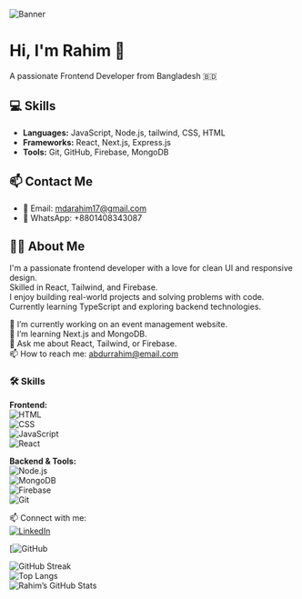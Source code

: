 ![Banner](https://i.ibb.co.com/1YTythc7/Purple-and-Pink-Minimalist-Front-End-Developer-Linked-In-Banner.png)



# Hi, I'm Rahim 👋
A passionate Frontend Developer from Bangladesh 🇧🇩

## 💻 Skills
- **Languages:** JavaScript, Node.js, tailwind, CSS, HTML
- **Frameworks:** React, Next.js, Express.js
- **Tools:** Git, GitHub, Firebase, MongoDB

## 📫 Contact Me
- 📧 Email: mdarahim17@gmail.com
- 💬 WhatsApp: +8801408343087


## 🙋‍♂️ About Me

I'm a passionate frontend developer with a love for clean UI and responsive design.  
Skilled in React, Tailwind, and Firebase.  
I enjoy building real-world projects and solving problems with code.  
Currently learning TypeScript and exploring backend technologies.


🔭 I’m currently working on an event management website.  
🌱 I’m learning Next.js and MongoDB.  
💬 Ask me about React, Tailwind, or Firebase.  
📫 How to reach me: abdurrahim@email.com


### 🛠️ Skills

**Frontend:**  
![HTML](https://img.shields.io/badge/-HTML5-E34F26?logo=html5&logoColor=white&style=flat)  
![CSS](https://img.shields.io/badge/-CSS3-1572B6?logo=css3&logoColor=white&style=flat)  
![JavaScript](https://img.shields.io/badge/-JavaScript-F7DF1E?logo=javascript&logoColor=black&style=flat)  
![React](https://img.shields.io/badge/-React-61DAFB?logo=react&logoColor=black&style=flat)

**Backend & Tools:**  
![Node.js](https://img.shields.io/badge/-Node.js-339933?logo=nodedotjs&logoColor=white&style=flat)  
![MongoDB](https://img.shields.io/badge/-MongoDB-47A248?logo=mongodb&logoColor=white&style=flat)  
![Firebase](https://img.shields.io/badge/-Firebase-FFCA28?logo=firebase&logoColor=black&style=flat)  
![Git](https://img.shields.io/badge/-Git-F05032?logo=git&logoColor=white&style=flat)

📫 Connect with me:  
[![LinkedIn](https://img.shields.io/badge/-LinkedIn-blue?logo=linkedin&logoColor=white&style=flat)](https://linkedin.com/in/abdurrahim)  

[![GitHub](https://github.com/Rahim51044)


![GitHub Streak](https://github-readme-streak-stats.herokuapp.com/?user=abdurrahim51044)  
![Top Langs](https://github-readme-stats.vercel.app/api/top-langs/?username=abdurrahim51044&layout=compact)  
![Rahim’s GitHub Stats](https://github-readme-stats.vercel.app/api?username=abdurrahim51044&show_icons=true&theme=radical)

